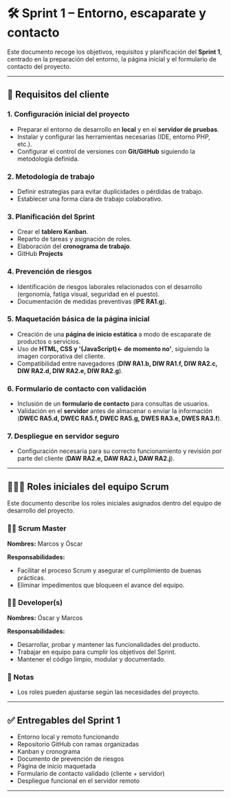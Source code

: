 # 🛠️ Sprint 1 – Entorno, escaparate y contacto

Este documento recoge los objetivos, requisitos y planificación del **Sprint 1**, centrado en la preparación del entorno, la página inicial y el formulario de contacto del proyecto.

---

## 📌 Requisitos del cliente

### 1. Configuración inicial del proyecto
- Preparar el entorno de desarrollo en **local** y en el **servidor de pruebas**.
- Instalar y configurar las herramientas necesarias (IDE, entorno PHP, etc.).
- Configurar el control de versiones con **Git/GitHub** siguiendo la metodología definida.

### 2. Metodología de trabajo
- Definir estrategias para evitar duplicidades o pérdidas de trabajo.
- Establecer una forma clara de trabajo colaborativo.

### 3. Planificación del Sprint
- Crear el **tablero Kanban**.
- Reparto de tareas y asignación de roles.
- Elaboración del **cronograma de trabajo**.
- GitHub **Projects**

### 4. Prevención de riesgos
- Identificación de riesgos laborales relacionados con el desarrollo (ergonomía, fatiga visual, seguridad en el puesto).
- Documentación de medidas preventivas (**IPE RA1.g**).

### 5. Maquetación básica de la página inicial
- Creación de una **página de inicio estática** a modo de escaparate de productos o servicios.
- Uso de **HTML, CSS y '(JavaScript)<- de momento no'**, siguiendo la imagen corporativa del cliente.
- Compatibilidad entre navegadores (**DIW RA1.b, DIW RA1.f, DIW RA2.c, DIW RA2.d, DIW RA2.e, DIW RA2.g**).

### 6. Formulario de contacto con validación
- Inclusión de un **formulario de contacto** para consultas de usuarios.
- Validación en el **servidor** antes de almacenar o enviar la información (**DWEC RA5.d, DWEC RA5.f, DWEC RA5.g, DWES RA3.e, DWES RA3.f**).

### 7. Despliegue en servidor seguro
- Configuración necesaria para su correcto funcionamiento y revisión por parte del cliente (**DAW RA2.e, DAW RA2.i, DAW RA2.j**).

---

## 🧑‍🤝‍🧑 Roles iniciales del equipo Scrum

Este documento describe los roles iniciales asignados dentro del equipo de desarrollo del proyecto.

### 👩‍💼 Scrum Master
**Nombres:** Marcos y Óscar

**Responsabilidades:**
- Facilitar el proceso Scrum y asegurar el cumplimiento de buenas prácticas.
- Eliminar impedimentos que bloqueen el avance del equipo.

### 👩‍💻 Developer(s)
**Nombres:** Óscar y Marcos

**Responsabilidades:**
- Desarrollar, probar y mantener las funcionalidades del producto.
- Trabajar en equipo para cumplir los objetivos del Sprint.
- Mantener el código limpio, modular y documentado.

### 📘 Notas
- Los roles pueden ajustarse según las necesidades del proyecto.

---

## ✅ Entregables del Sprint 1
- Entorno local y remoto funcionando
- Repositorio GitHub con ramas organizadas
- Kanban y cronograma
- Documento de prevención de riesgos
- Página de inicio maquetada
- Formulario de contacto validado (cliente + servidor)
- Despliegue funcional en el servidor remoto

---


